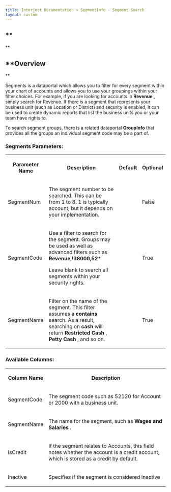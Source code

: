 ```yaml
---
title: Interject Documentation > SegmentInfo - Segment Search
layout: custom
---
```

##  **  
**

##  **Overview  
**

Segments is a dataportal which allows you to filter for every segment within
your chart of accounts and allows you to use your groupings within your filter
choices. For example, if you are looking for accounts in **Revenue** , simply
search for Revenue. If there is a segment that represents your business unit
(such as Location or District) and security is enabled, it can be used to
create dynamic reports that list the business units you or your team have
rights to.

To search segment groups, there is a related dataportal **GroupInfo** that
provides all the groups an individual segment code may be a part of.

###  Segments Parameters:  
  
<table>  
<tr>  
<th>

Parameter Name

</th>  
<th>

Description

</th>  
<th>

Default

</th>  
<th>

Optional

</th> </tr>  
<tr>  
<td>

SegmentNum

</td>  
<td>

The segment number to be searched. This can be from 1 to 8. 1 is typically
account, but it depends on your implementation.

</td>  
<td>

  

</td>  
<td>

False

</td> </tr>  
<tr>  
<td>

SegmentCode

</td>  
<td>

Use a filter to search for the segment. Groups may be used as well as advanced
filters such as **Revenue,!38000,52***

Leave blank to search all segments within your security rights.

</td>  
<td>

  

</td>  
<td>

True

</td> </tr>  
<tr>  
<td>

SegmentName

</td>  
<td>

Filter on the name of the segment. This filter assumes a **contains** search.
As a result, searching on **cash** will return **Restricted Cash** , **Petty
Cash** , and so on.

</td>  
<td>

  

</td>  
<td>

True

</td> </tr> </table>

###  Available Columns:  
  
<table>  
<tr>  
<th>

Column Name

</th>  
<th>

Description

</th> </tr>  
<tr>  
<td>

SegmentCode

</td>  
<td>

The segment code such as 52120 for Account or 2000 with a business unit.

</td> </tr>  
<tr>  
<td>

SegmentName

</td>  
<td>

The name for the segment, such as **Wages and Salaries** .

</td> </tr>  
<tr>  
<td>

IsCredit

</td>  
<td>

If the segment relates to Accounts, this field notes whether the account is a
credit account, which is stored as a credit by default.

</td> </tr>  
<tr>  
<td>

Inactive

</td>  
<td>

Specifies if the segment is considered inactive

</td> </tr> </table>

